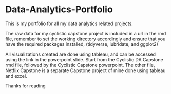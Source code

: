 # Data-Analytics-Portfolio
This is my portfolio for all my data analytics related projects.

The raw data for my cyclistic capstone project is included in a url in the rmd file, remember to set the working directory accordingly and ensure that you have the required packages installed, (tidyverse, lubridate, and ggplot2)

All visualizations created are done using tableau, and can be accessed using the link in the powerpoint slide. Start from the Cyclistic DA Capstone rmd file, followed by the Cyclistic Capstone powerpoint. The other file, Netflix Capstone is a separate Capstone project of mine done using tableau and excel.

Thanks for reading

